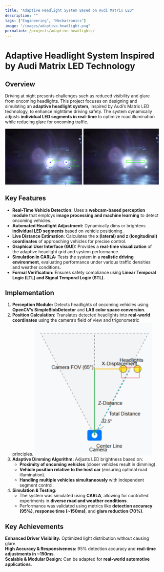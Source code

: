 ```yaml
---
title: "Adaptive Headlight System Based on Audi Matrix LED"
description: ""
tags: ["Engineering", "Mechatronics"]
image: "/images/adaptive-headlight.png"
permalink: /projects/adaptive-headlights/
---
```


# Adaptive Headlight System Inspired by Audi Matrix LED Technology

## Overview
Driving at night presents challenges such as reduced visibility and glare from oncoming headlights. This project focuses on designing and simulating an **adaptive headlight system**, inspired by Audi’s Matrix LED technology, to enhance nighttime driving safety. The system dynamically adjusts **individual LED segments in real-time** to optimize road illumination while reducing glare for oncoming traffic.

![Adaptive Headlight System](/images/matrix_led0.png)

## Key Features
- **Real-Time Vehicle Detection:** Uses a **webcam-based perception module** that employs **image processing and machine learning** to detect oncoming vehicles.
- **Automated Headlight Adjustment:** Dynamically dims or brightens **individual LED segments** based on vehicle positioning.
- **Live Distance Estimation:** Calculates the **x (lateral) and z (longitudinal) coordinates** of approaching vehicles for precise control.
- **Graphical User Interface (GUI):** Provides a **real-time visualization** of the adaptive headlight grid and system performance.
- **Simulation in CARLA:** Tests the system in a **realistic driving environment**, evaluating performance under various traffic densities and weather conditions.
- **Formal Verification:** Ensures safety compliance using **Linear Temporal Logic (LTL) and Signal Temporal Logic (STL).**

## Implementation
1. **Perception Module:** Detects headlights of oncoming vehicles using **OpenCV’s SimpleBlobDetector** and **LAB color space conversion**.
2. **Position Calculation:** Translates detected headlights into **real-world coordinates** using the camera’s field of view and trigonometric principles.
![](/images/matrix_led1.png)
3. **Adaptive Dimming Algorithm:** Adjusts LED brightness based on:
   - **Proximity of oncoming vehicles** (closer vehicles result in dimming).
   - **Vehicle position relative to the host car** (ensuring optimal road illumination).
   - **Handling multiple vehicles simultaneously** with independent segment control.
4. **Simulation & Testing:**
   - The system was simulated using **CARLA**, allowing for controlled experiments in **diverse road and weather conditions**.
   - Performance was validated using metrics like **detection accuracy (95%)**, **response time (~150ms)**, and **glare reduction (70%)**.


## Key Achievements
 **Enhanced Driver Visibility:** Optimized light distribution without causing glare.  
 **High Accuracy & Responsiveness:** 95% detection accuracy and **real-time adjustments in ~150ms**.  
 **Scalable & Modular Design:** Can be adapted for **real-world automotive applications**.  

